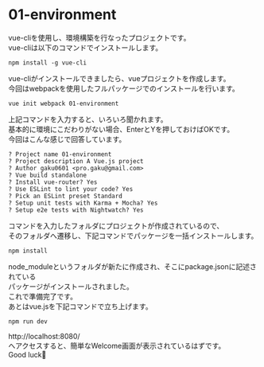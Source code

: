 # 01-environment
vue-cliを使用し、環境構築を行なったプロジェクトです。  
vue-cliは以下のコマンドでインストールします。  

    npm install -g vue-cli

vue-cliがインストールできましたら、vueプロジェクトを作成します。  
今回はwebpackを使用したフルパッケージでのインストールを行います。  

    vue init webpack 01-environment

上記コマンドを入力すると、いろいろ聞かれます。  
基本的に環境にこだわりがない場合、EnterとYを押しておけばOKです。  
今回はこんな感じで回答しています。

    ? Project name 01-environment
    ? Project description A Vue.js project
    ? Author gaku0601 <pro.gaku@gmail.com>
    ? Vue build standalone
    ? Install vue-router? Yes
    ? Use ESLint to lint your code? Yes
    ? Pick an ESLint preset Standard
    ? Setup unit tests with Karma + Mocha? Yes
    ? Setup e2e tests with Nightwatch? Yes

コマンドを入力したフォルダにプロジェクトが作成されているので、  
そのフォルダへ遷移し、下記コマンドでパッケージを一括インストールします。  

    npm install

node_moduleというフォルダが新たに作成され、そこにpackage.jsonに記述されている  
パッケージがインストールされました。  
これで準備完了です。  
あとはvue.jsを下記コマンドで立ち上げます。

    npm run dev

http://localhost:8080/  
へアクセスすると、簡単なWelcome画面が表示されているはずです。  
Good luck🍁

